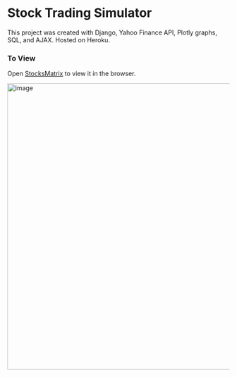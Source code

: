 # Stock Trading Simulator

This project was created with Django, Yahoo Finance API, Plotly graphs, SQL, and AJAX. Hosted on Heroku.

### To View

Open [StocksMatrix](https://stocksmatrix.herokuapp.com/) to view it in the browser.

<img width="650" alt="image" src="https://user-images.githubusercontent.com/65243972/178312670-314f02d8-ae02-47cd-a58e-d3abefd725be.png">
